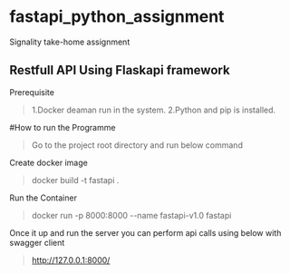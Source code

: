 # fastapi_python_assignment
Signality take-home assignment

Restfull API Using Flaskapi framework
-------

Prerequisite
>1.Docker deaman run in the system. 
>2.Python and pip is installed.

#How to run the Programme 
>Go to the project root directory and run below command

Create docker image
>docker build -t fastapi .

Run the Container 
>docker run -p 8000:8000 --name fastapi-v1.0 fastapi

Once it up and run the server you can perform api calls using  below with swagger client
>http://127.0.0.1:8000/

